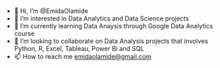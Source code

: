 - 👋 Hi, I’m @EmidaOlamide
- 👀 I’m interested in Data Analytics and Data Science projects
- 🌱 I’m currently learning Data Anaysis through Google Data Analytics course
- 💞️ I’m looking to collaborate on Data Analysis projects that involves Python, R, Excel, Tableau, Power Bi and SQL
- 📫 How to reach me emidaolamide@gmail.com

<!---
EmidaOlamide/EmidaOlamide is a ✨ special ✨ repository because its `README.md` (this file) appears on your GitHub profile.
You can click the Preview link to take a look at your changes.
--->
